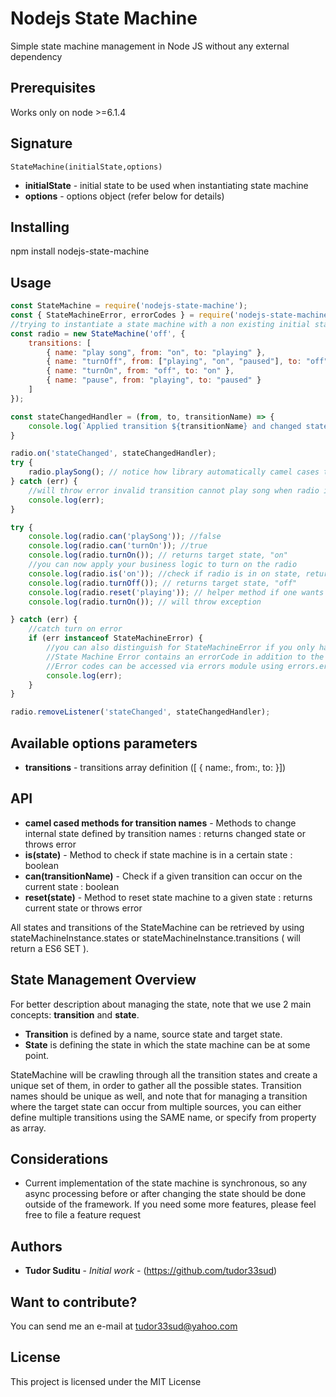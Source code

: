 # Nodejs State Machine

Simple state machine management in Node JS without any external dependency


## Prerequisites

Works only on node >=6.1.4

## Signature

`StateMachine(initialState,options)`
* **initialState** - initial state to be used when instantiating state machine
* **options** - options object (refer below for details)
## Installing

npm install nodejs-state-machine

## Usage



```javascript
const StateMachine = require('nodejs-state-machine');
const { StateMachineError, errorCodes } = require('nodejs-state-machine/errors');
//trying to instantiate a state machine with a non existing initial state across transitions will throw error
const radio = new StateMachine('off', {
    transitions: [
        { name: "play song", from: "on", to: "playing" },
        { name: "turnOff", from: ["playing", "on", "paused"], to: "off" },
        { name: "turnOn", from: "off", to: "on" },
        { name: "pause", from: "playing", to: "paused" }
    ]
});

const stateChangedHandler = (from, to, transitionName) => {
    console.log(`Applied transition ${transitionName} and changed state from ${from} to ${to}`);
}

radio.on('stateChanged', stateChangedHandler);
try {
    radio.playSong(); // notice how library automatically camel cases transition names for methods
} catch (err) {
    //will throw error invalid transition cannot play song when radio is in stopped initial state
    console.log(err);
}

try {
    console.log(radio.can('playSong')); //false
    console.log(radio.can('turnOn')); //true
    console.log(radio.turnOn()); // returns target state, "on"
    //you can now apply your business logic to turn on the radio
    console.log(radio.is('on')); //check if radio is in on state, returns true
    console.log(radio.turnOff()); // returns target state, "off"
    console.log(radio.reset('playing')); // helper method if one wants to reuse same state machine object, although not really recommended
    console.log(radio.turnOn()); // will throw exception

} catch (err) {
    //catch turn on error
    if (err instanceof StateMachineError) {
        //you can also distinguish for StateMachineError if you only have a single error handler
        //State Machine Error contains an errorCode in addition to the core Error message and stack peroperties
        //Error codes can be accessed via errors module using errors.errorCodes 
        console.log(err);
    }
}

radio.removeListener('stateChanged', stateChangedHandler);

```

## Available options parameters

* **transitions** - transitions array definition ([ { name:<name>, from:<fromState>, to:<toState> }])

## API

* **camel cased methods for transition names** - Methods to change internal state defined by transition names : returns changed state or throws error
* **is(state)** - Method to check if state machine is in a certain state : boolean
* **can(transitionName)** - Check if a given transition can occur on the current state : boolean
* **reset(state)** - Method to reset state machine to a given state : returns current state or throws error

All states and transitions of the StateMachine can be retrieved by using stateMachineInstance.states or stateMachineInstance.transitions ( will return a ES6 SET ).

## State Management Overview

For better description about managing the state, note that we use 2 main concepts: **transition** and **state**. 
   * **Transition** is defined by a name, source state and target state.
   * **State** is defining the state in which the state machine can be at some point.
    
StateMachine will be crawling through all the transition states and create a unique set of them, in order to gather all the possible states. Transition names should be unique as well, and note that for managing a transition where the target state can occur from multiple sources, you can either define multiple transitions using the SAME name, or specify from property as array.
    
## Considerations

 * Current implementation of the state machine is synchronous, so any async processing before or after changing the state should be done outside of the framework. If you need some more features, please feel free to file a feature request
## Authors

* **Tudor Suditu** - *Initial work* - (https://github.com/tudor33sud)

## Want to contribute?

You can send me an e-mail at tudor33sud@yahoo.com

## License

This project is licensed under the MIT License 


